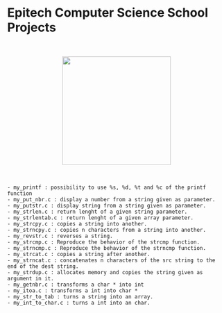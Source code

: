 # Epitech Computer Science School Projects
<br/>
<p align="center">
<img src="https://upload.wikimedia.org/wikipedia/commons/thumb/2/2d/Epitech.png/1598px-Epitech.png" width="250">
</p>
<br/>

<a name="top"></a>

    - my_printf : possibility to use %s, %d, %t and %c of the printf function
    - my_put_nbr.c : display a number from a string given as parameter.
    - my_putstr.c : display string from a string given as parameter.
    - my_strlen.c : return lenght of a given string parameter.
    - my_strlentab.c : return lenght of a given array parameter.
    - my_strcpy.c : copies a string into another.
    - my_strncpy.c : copies n characters from a string into another.
    - my_revstr.c : reverses a string.
    - my_strcmp.c : Reproduce the behavior of the strcmp function.
    - my_strncmp.c : Reproduce the behavior of the strncmp function.
    - my_strcat.c : copies a string after another.
    - my_strncat.c : concatenates n characters of the src string to the end of the dest string.
    - my_strdup.c : allocates memory and copies the string given as argument in it.
    - my_getnbr.c : transforms a char * into int
    - my_itoa.c : transforms a int into char *
    - my_str_to_tab : turns a string into an array.
    - my_int_to_char.c : turns a int into an char.
